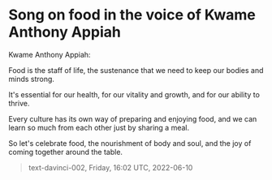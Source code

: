 # Song on food in the voice of Kwame Anthony Appiah



Kwame Anthony Appiah:

Food is the staff of life,
the sustenance that we need
to keep our bodies and minds strong.

It's essential for our health,
for our vitality and growth,
and for our ability to thrive.

Every culture has its own way
of preparing and enjoying food,
and we can learn so much from each other
just by sharing a meal.

So let's celebrate food,
the nourishment of body and soul,
and the joy of coming together
around the table.

> text-davinci-002, Friday, 16:02 UTC, 2022-06-10
